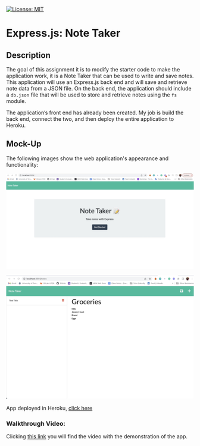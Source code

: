 [![License: MIT](https://img.shields.io/badge/License-MIT-yellow.svg)](https://opensource.org/licenses/MIT)

# Express.js: Note Taker

## Description

The goal of this assignment it is to modify the starter code to make the application work, it is a Note Taker that can be used to write and save notes. This application will use an Express.js back end and will save and retrieve note data from a JSON file.
On the back end, the application should include a `db.json` file that will be used to store and retrieve notes using the `fs` module.

The application’s front end has already been created. My job is build the back end, connect the two, and then deploy the entire application to Heroku.


## Mock-Up

The following images show the web application's appearance and functionality:

![index](./images/note-taker-1.jpeg)

![Note taker](./images/note-taker-2.jpeg)

App deployed in Heroku, [click here](https://secret-atoll-58030.herokuapp.com/)


### Walkthrough Video:

Clicking [this link](https://loom.com/share/2222333be6de4a3398be4cd2cd3751a5) you will find the video with the demonstration of the app.